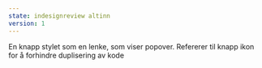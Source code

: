 ```yaml
---
state: indesignreview altinn
version: 1
---
```

En knapp stylet som en lenke, som viser popover. Refererer til knapp ikon for å forhindre duplisering av kode
